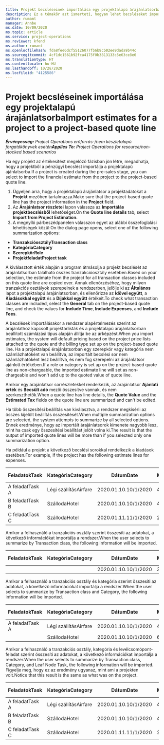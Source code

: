```yaml
---
title: Projekt becsléseinek importálása egy projektalapú árajánlatsorba
description: Ez a témakör azt ismerteti, hogyan lehet becsléseket importálni egy projektből egy árajánlatsorba.
author: rumant
manager: Annbe
ms.date: 10/09/2020
ms.topic: article
ms.service: project-operations
ms.reviewer: kfend
ms.author: rumant
ms.openlocfilehash: fda8fee6dcf55126077fb6b8c502ee9dada9b44c
ms.sourcegitcommit: 4cf1dc1561b92fca4175f0b3813133c5e63ce8e6
ms.translationtype: HT
ms.contentlocale: hu-HU
ms.lasthandoff: 10/28/2020
ms.locfileid: "4125586"
---
```

# <a name="import-estimates-for-a-project-to-a-project-based-quote-line"></a><span data-ttu-id="6078e-103">Projekt becsléseinek importálása egy projektalapú árajánlatsorba</span><span class="sxs-lookup"><span data-stu-id="6078e-103">Import estimates for a project to a project-based quote line</span></span>

<span data-ttu-id="6078e-104">_**Érvényesség:** Project Operations erőforrás-/nem készletalapú forgatókönyvek esetén_</span><span class="sxs-lookup"><span data-stu-id="6078e-104">_**Applies To:** Project Operations for resource/non-stocked based scenarios_</span></span>


<span data-ttu-id="6078e-105">Ha egy projekt az értékesítést megelőző fázisban jön létre, megadhatja, hogy a projektből a pénzügyi becslést importálja a projektalapú ajánlatsorba.</span><span class="sxs-lookup"><span data-stu-id="6078e-105">If a project is created during the pre-sales stage, you can select to import the financial estimate from the project to the project-based quote line.</span></span>

1. <span data-ttu-id="6078e-106">Ügyeljen arra, hogy a projektalapú árajánlatsor a projektadatokat a **Projekt** mezőben tartalmazza.</span><span class="sxs-lookup"><span data-stu-id="6078e-106">Make sure that the project-based quote line has the project information in the **Project** field.</span></span>
2. <span data-ttu-id="6078e-107">Az **Árajánlatsor részletei** lapon válassza az **Importálás projektbecslésből** lehetőséget.</span><span class="sxs-lookup"><span data-stu-id="6078e-107">On the **Quote line details** tab, select **Import from Project Estimation**.</span></span>
3. <span data-ttu-id="6078e-108">A megnyíló párbeszédpanelen válasszon egyet az alábbi összefoglalási lehetőségek közül:</span><span class="sxs-lookup"><span data-stu-id="6078e-108">On the dialog page opens, select one of the following summarization options:</span></span>

  - <span data-ttu-id="6078e-109">**Tranzakcióosztály**</span><span class="sxs-lookup"><span data-stu-id="6078e-109">**Transaction class**</span></span>
  - <span data-ttu-id="6078e-110">**Kategória**</span><span class="sxs-lookup"><span data-stu-id="6078e-110">**Category**</span></span>
  - <span data-ttu-id="6078e-111">**Szerepkör**</span><span class="sxs-lookup"><span data-stu-id="6078e-111">**Role**</span></span> 
  - <span data-ttu-id="6078e-112">**Projektfeladat**</span><span class="sxs-lookup"><span data-stu-id="6078e-112">**Project task**</span></span>

<span data-ttu-id="6078e-113">A kiválasztott érték alapján a program átmásolja a projekt becslését az árajánlatsorban található összes tranzakcióosztály esetében.</span><span class="sxs-lookup"><span data-stu-id="6078e-113">Based on your selection, the estimate from the project for all transaction classes included on this quote line are copied over.</span></span> <span data-ttu-id="6078e-114">Annak ellenőrzéséhez, hogy milyen tranzakciós osztályok szerepelnek a rendszerben, jelölje ki az **Általános** lapot a projektalapú árajánlatsorban, és ellenőrizze az **Idővel együtt**, a **Kiadásokkal együtt** és a **Díjakkal együtt** értékeit.</span><span class="sxs-lookup"><span data-stu-id="6078e-114">To check what transaction classes are included, select the **General** tab on the project-based quote line, and check the values for **Include Time**, **Include Expenses**, and **Include Fees**.</span></span>

<span data-ttu-id="6078e-115">A becslések importálásakor a rendszer alapértelmezés szerint az árajánlathoz kapcsolt projektárlisták és a projektalapú árajánlatsorban beállított számlázási típus alapján állítja be az árképzést.</span><span class="sxs-lookup"><span data-stu-id="6078e-115">When you import estimates, the system will default pricing based on the project price lists attached to the quote and the billing type set up on the project-based quote line.</span></span> <span data-ttu-id="6078e-116">Ha a projektalapú érajánlatsorban egy szerepkör vagy kategória nem számlázhatóként van beállítva, az importált becslési sor nem számlázhatóként lesz beállítva, és nem fog szerepelni az árajánlatsor ajánlott értékében.</span><span class="sxs-lookup"><span data-stu-id="6078e-116">If a role or category is set up on the project-based quote line as non-chargeable, the imported estimate line will set as non-chargeable and won't add up to the quoted value of quote line.</span></span>

<span data-ttu-id="6078e-117">Amikor egy árajánlatsor sorrészletekkel rendelkezik, az árajánlatsor **Ajánlati érték** és **Becsült adó** mezői összesítve vannak, és nem szerkeszthetők.</span><span class="sxs-lookup"><span data-stu-id="6078e-117">When a quote line has line details, the **Quote Value** and the **Estimated Tax** fields on the quote line are summarized and can't be edited.</span></span>

<span data-ttu-id="6078e-118">Ha több összesítési beállítás van kiválasztva, a rendszer megkísérli az összes kijelölt beállítás összesítését.</span><span class="sxs-lookup"><span data-stu-id="6078e-118">When multiple summarization options are selected, the system attempts to summarize by all selected options.</span></span> <span data-ttu-id="6078e-119">Ennek eredménye, hogy az importált árajánlatsorok kimenete nagyobb lesz, mint ha csak egy összesítési beállítást jelölt volna ki.</span><span class="sxs-lookup"><span data-stu-id="6078e-119">The result is that the output of imported quote lines will be more than if you selected only one summarization option.</span></span>

<span data-ttu-id="6078e-120">Ha például a projekt a következő becslési sorokkal rendelkezik a kiadások esetében.</span><span class="sxs-lookup"><span data-stu-id="6078e-120">For example, if the project has the following estimate lines for expenses.</span></span>

| <span data-ttu-id="6078e-121">Feladatok</span><span class="sxs-lookup"><span data-stu-id="6078e-121">Task</span></span> | <span data-ttu-id="6078e-122">Kategória</span><span class="sxs-lookup"><span data-stu-id="6078e-122">Category</span></span> | <span data-ttu-id="6078e-123">Dátum</span><span class="sxs-lookup"><span data-stu-id="6078e-123">Date</span></span> | <span data-ttu-id="6078e-124">Mennyiség</span><span class="sxs-lookup"><span data-stu-id="6078e-124">Quantity</span></span> | <span data-ttu-id="6078e-125">Egységár</span><span class="sxs-lookup"><span data-stu-id="6078e-125">Unit price</span></span> | <span data-ttu-id="6078e-126">Mennyiség</span><span class="sxs-lookup"><span data-stu-id="6078e-126">Amount</span></span> |
| --- | --- | --- | --- | --- | --- |
| <span data-ttu-id="6078e-127">A feladat</span><span class="sxs-lookup"><span data-stu-id="6078e-127">Task A</span></span> | <span data-ttu-id="6078e-128">Légi szállítás</span><span class="sxs-lookup"><span data-stu-id="6078e-128">Airfare</span></span> | <span data-ttu-id="6078e-129">2020.01.10.</span><span class="sxs-lookup"><span data-stu-id="6078e-129">10/1/2020</span></span> | <span data-ttu-id="6078e-130">4</span><span class="sxs-lookup"><span data-stu-id="6078e-130">4</span></span> | <span data-ttu-id="6078e-131">400</span><span class="sxs-lookup"><span data-stu-id="6078e-131">400</span></span> | <span data-ttu-id="6078e-132">1600</span><span class="sxs-lookup"><span data-stu-id="6078e-132">1600</span></span> |
| <span data-ttu-id="6078e-133">B feladat</span><span class="sxs-lookup"><span data-stu-id="6078e-133">Task B</span></span> | <span data-ttu-id="6078e-134">Szálloda</span><span class="sxs-lookup"><span data-stu-id="6078e-134">Hotel</span></span> | <span data-ttu-id="6078e-135">2020.01.10.</span><span class="sxs-lookup"><span data-stu-id="6078e-135">10/1/2020</span></span> | <span data-ttu-id="6078e-136">4</span><span class="sxs-lookup"><span data-stu-id="6078e-136">4</span></span> | <span data-ttu-id="6078e-137">200</span><span class="sxs-lookup"><span data-stu-id="6078e-137">200</span></span> | <span data-ttu-id="6078e-138">800</span><span class="sxs-lookup"><span data-stu-id="6078e-138">800</span></span> |
| <span data-ttu-id="6078e-139">C feladat</span><span class="sxs-lookup"><span data-stu-id="6078e-139">Task C</span></span> | <span data-ttu-id="6078e-140">Szálloda</span><span class="sxs-lookup"><span data-stu-id="6078e-140">Hotel</span></span> | <span data-ttu-id="6078e-141">2020.01.11.</span><span class="sxs-lookup"><span data-stu-id="6078e-141">11/1/2020</span></span> | <span data-ttu-id="6078e-142">2</span><span class="sxs-lookup"><span data-stu-id="6078e-142">2</span></span> | <span data-ttu-id="6078e-143">200</span><span class="sxs-lookup"><span data-stu-id="6078e-143">200</span></span> | <span data-ttu-id="6078e-144">400</span><span class="sxs-lookup"><span data-stu-id="6078e-144">400</span></span> |

<span data-ttu-id="6078e-145">Amikor a felhasználó a tranzakciós osztály szerint összesíti az adatokat, a következő információkat importálja a rendszer.</span><span class="sxs-lookup"><span data-stu-id="6078e-145">When the user selects to summarize by Transaction class, the following information will be imported.</span></span>

| <span data-ttu-id="6078e-146">Feladatok</span><span class="sxs-lookup"><span data-stu-id="6078e-146">Task</span></span> | <span data-ttu-id="6078e-147">Kategória</span><span class="sxs-lookup"><span data-stu-id="6078e-147">Category</span></span> | <span data-ttu-id="6078e-148">Dátum</span><span class="sxs-lookup"><span data-stu-id="6078e-148">Date</span></span> | <span data-ttu-id="6078e-149">Mennyiség</span><span class="sxs-lookup"><span data-stu-id="6078e-149">Quantity</span></span> | <span data-ttu-id="6078e-150">Egységár</span><span class="sxs-lookup"><span data-stu-id="6078e-150">Unit price</span></span> | <span data-ttu-id="6078e-151">Mennyiség</span><span class="sxs-lookup"><span data-stu-id="6078e-151">Amount</span></span> |
| --- | --- | --- | --- | --- | --- |
| | | <span data-ttu-id="6078e-152">2020.01.10.</span><span class="sxs-lookup"><span data-stu-id="6078e-152">10/1/2020</span></span> | <span data-ttu-id="6078e-153">3.34</span><span class="sxs-lookup"><span data-stu-id="6078e-153">3.34</span></span> | <span data-ttu-id="6078e-154">840</span><span class="sxs-lookup"><span data-stu-id="6078e-154">840</span></span> | <span data-ttu-id="6078e-155">2800</span><span class="sxs-lookup"><span data-stu-id="6078e-155">2800</span></span> |

<span data-ttu-id="6078e-156">Amikor a felhasználó a tranzakciós osztály és kategória szerint összesíti az adatokat, a következő információkat importálja a rendszer.</span><span class="sxs-lookup"><span data-stu-id="6078e-156">When the user selects to summarize by Transaction class and Category, the following information will be imported.</span></span>

| <span data-ttu-id="6078e-157">Feladatok</span><span class="sxs-lookup"><span data-stu-id="6078e-157">Task</span></span> | <span data-ttu-id="6078e-158">Kategória</span><span class="sxs-lookup"><span data-stu-id="6078e-158">Category</span></span> | <span data-ttu-id="6078e-159">Dátum</span><span class="sxs-lookup"><span data-stu-id="6078e-159">Date</span></span> | <span data-ttu-id="6078e-160">Mennyiség</span><span class="sxs-lookup"><span data-stu-id="6078e-160">Quantity</span></span> | <span data-ttu-id="6078e-161">Egységár</span><span class="sxs-lookup"><span data-stu-id="6078e-161">Unit price</span></span> | <span data-ttu-id="6078e-162">Mennyiség</span><span class="sxs-lookup"><span data-stu-id="6078e-162">Amount</span></span> |
| --- | --- | --- | --- | --- | --- |
| <span data-ttu-id="6078e-163">A feladat</span><span class="sxs-lookup"><span data-stu-id="6078e-163">Task A</span></span> | <span data-ttu-id="6078e-164">Légi szállítás</span><span class="sxs-lookup"><span data-stu-id="6078e-164">Airfare</span></span> | <span data-ttu-id="6078e-165">2020.01.10.</span><span class="sxs-lookup"><span data-stu-id="6078e-165">10/1/2020</span></span> | <span data-ttu-id="6078e-166">4</span><span class="sxs-lookup"><span data-stu-id="6078e-166">4</span></span> | <span data-ttu-id="6078e-167">400</span><span class="sxs-lookup"><span data-stu-id="6078e-167">400</span></span> | <span data-ttu-id="6078e-168">1600</span><span class="sxs-lookup"><span data-stu-id="6078e-168">1600</span></span> |
| | <span data-ttu-id="6078e-169">Szálloda</span><span class="sxs-lookup"><span data-stu-id="6078e-169">Hotel</span></span> | <span data-ttu-id="6078e-170">2020.01.10.</span><span class="sxs-lookup"><span data-stu-id="6078e-170">10/1/2020</span></span> | <span data-ttu-id="6078e-171">6</span><span class="sxs-lookup"><span data-stu-id="6078e-171">6</span></span> | <span data-ttu-id="6078e-172">200</span><span class="sxs-lookup"><span data-stu-id="6078e-172">200</span></span> | <span data-ttu-id="6078e-173">1200</span><span class="sxs-lookup"><span data-stu-id="6078e-173">1200</span></span> |

<span data-ttu-id="6078e-174">Amikor a felhasználó a tranzakciós osztály, kategória és levélcsomópont-feladat szerint összesíti az adatokat, a következő információkat importálja a rendszer.</span><span class="sxs-lookup"><span data-stu-id="6078e-174">When the user selects to summarize by Transaction class, Category, and Leaf Node Task, the following information will be imported.</span></span> <span data-ttu-id="6078e-175">Figyelje meg, hogy ez az eredmény ugyanaz, mint ami a projekten volt.</span><span class="sxs-lookup"><span data-stu-id="6078e-175">Notice that this result is the same as what was on the project.</span></span>

| <span data-ttu-id="6078e-176">Feladatok</span><span class="sxs-lookup"><span data-stu-id="6078e-176">Task</span></span> | <span data-ttu-id="6078e-177">Kategória</span><span class="sxs-lookup"><span data-stu-id="6078e-177">Category</span></span> | <span data-ttu-id="6078e-178">Dátum</span><span class="sxs-lookup"><span data-stu-id="6078e-178">Date</span></span> | <span data-ttu-id="6078e-179">Mennyiség</span><span class="sxs-lookup"><span data-stu-id="6078e-179">Quantity</span></span> | <span data-ttu-id="6078e-180">Egységár</span><span class="sxs-lookup"><span data-stu-id="6078e-180">Unit price</span></span> | <span data-ttu-id="6078e-181">Mennyiség</span><span class="sxs-lookup"><span data-stu-id="6078e-181">Amount</span></span> |
| --- | --- | --- | --- | --- | --- |
| <span data-ttu-id="6078e-182">A feladat</span><span class="sxs-lookup"><span data-stu-id="6078e-182">Task A</span></span> | <span data-ttu-id="6078e-183">Légi szállítás</span><span class="sxs-lookup"><span data-stu-id="6078e-183">Airfare</span></span> | <span data-ttu-id="6078e-184">2020.01.10.</span><span class="sxs-lookup"><span data-stu-id="6078e-184">10/1/2020</span></span> | <span data-ttu-id="6078e-185">4</span><span class="sxs-lookup"><span data-stu-id="6078e-185">4</span></span> | <span data-ttu-id="6078e-186">400</span><span class="sxs-lookup"><span data-stu-id="6078e-186">400</span></span> | <span data-ttu-id="6078e-187">1600</span><span class="sxs-lookup"><span data-stu-id="6078e-187">1600</span></span> |
| <span data-ttu-id="6078e-188">B feladat</span><span class="sxs-lookup"><span data-stu-id="6078e-188">Task B</span></span> | <span data-ttu-id="6078e-189">Szálloda</span><span class="sxs-lookup"><span data-stu-id="6078e-189">Hotel</span></span> | <span data-ttu-id="6078e-190">2020.01.10.</span><span class="sxs-lookup"><span data-stu-id="6078e-190">10/1/2020</span></span> | <span data-ttu-id="6078e-191">4</span><span class="sxs-lookup"><span data-stu-id="6078e-191">4</span></span> | <span data-ttu-id="6078e-192">200</span><span class="sxs-lookup"><span data-stu-id="6078e-192">200</span></span> | <span data-ttu-id="6078e-193">800</span><span class="sxs-lookup"><span data-stu-id="6078e-193">800</span></span> |
| <span data-ttu-id="6078e-194">C feladat</span><span class="sxs-lookup"><span data-stu-id="6078e-194">Task C</span></span> | <span data-ttu-id="6078e-195">Szálloda</span><span class="sxs-lookup"><span data-stu-id="6078e-195">Hotel</span></span> | <span data-ttu-id="6078e-196">2020.01.11.</span><span class="sxs-lookup"><span data-stu-id="6078e-196">11/1/2020</span></span> | <span data-ttu-id="6078e-197">2</span><span class="sxs-lookup"><span data-stu-id="6078e-197">2</span></span> | <span data-ttu-id="6078e-198">200</span><span class="sxs-lookup"><span data-stu-id="6078e-198">200</span></span> | <span data-ttu-id="6078e-199">400</span><span class="sxs-lookup"><span data-stu-id="6078e-199">400</span></span> |
